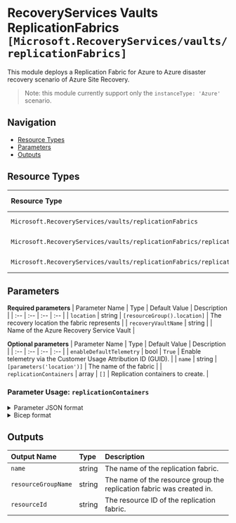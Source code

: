 # RecoveryServices Vaults ReplicationFabrics `[Microsoft.RecoveryServices/vaults/replicationFabrics]`

This module deploys a Replication Fabric for Azure to Azure disaster recovery scenario of Azure Site Recovery.

> Note: this module currently support only the `instanceType: 'Azure'` scenario.

## Navigation

- [Resource Types](#Resource-Types)
- [Parameters](#Parameters)
- [Outputs](#Outputs)

## Resource Types

| Resource Type | API Version |
| :-- | :-- |
| `Microsoft.RecoveryServices/vaults/replicationFabrics` | [2021-12-01](https://docs.microsoft.com/en-us/azure/templates/Microsoft.RecoveryServices/2021-12-01/vaults/replicationFabrics) |
| `Microsoft.RecoveryServices/vaults/replicationFabrics/replicationProtectionContainers` | [2021-12-01](https://docs.microsoft.com/en-us/azure/templates/Microsoft.RecoveryServices/2021-12-01/vaults/replicationFabrics/replicationProtectionContainers) |
| `Microsoft.RecoveryServices/vaults/replicationFabrics/replicationProtectionContainers/replicationProtectionContainerMappings` | [2021-12-01](https://docs.microsoft.com/en-us/azure/templates/Microsoft.RecoveryServices/2021-12-01/vaults/replicationFabrics/replicationProtectionContainers/replicationProtectionContainerMappings) |

## Parameters

**Required parameters**
| Parameter Name | Type | Default Value | Description |
| :-- | :-- | :-- | :-- |
| `location` | string | `[resourceGroup().location]` | The recovery location the fabric represents |
| `recoveryVaultName` | string |  | Name of the Azure Recovery Service Vault |

**Optional parameters**
| Parameter Name | Type | Default Value | Description |
| :-- | :-- | :-- | :-- |
| `enableDefaultTelemetry` | bool | `True` | Enable telemetry via the Customer Usage Attribution ID (GUID). |
| `name` | string | `[parameters('location')]` | The name of the fabric |
| `replicationContainers` | array | `[]` | Replication containers to create. |


### Parameter Usage: `replicationContainers`

<details>

<summary>Parameter JSON format</summary>

```json
"replicationContainers": {
    "value": [
        {
            "name": "we-container1",
            "replicationContainerMappings": [ //optional
                {
                    "policyName": "Default_values",
                    "targetContainerName": "we-container2"
                }
            ]
        },
        {
            "name": "we-container2"
        },
    ]
}
```

</details>

<details>

<summary>Bicep format</summary>

```bicep
replicationContainers: [
    {
        name: 'we-container1'
        replicationContainerMappings: [ //optional
            {
                policyName: 'Default_values'
                targetContainerName: 'we-container2'
            }
        ]
    }
    {
        name: 'we-container2'
    }
]
```

</details>
<p>

## Outputs

| Output Name | Type | Description |
| :-- | :-- | :-- |
| `name` | string | The name of the replication fabric. |
| `resourceGroupName` | string | The name of the resource group the replication fabric was created in. |
| `resourceId` | string | The resource ID of the replication fabric. |
